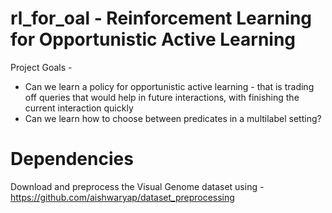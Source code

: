 # rl_for_oal - Reinforcement Learning for Opportunistic Active Learning

Project Goals -
- Can we learn a policy for opportunistic active learning - that is trading off queries that would help in future interactions, with finishing the current interaction quickly
- Can we learn how to choose between predicates in a multilabel setting?

# Dependencies

Download and preprocess the Visual Genome dataset using - https://github.com/aishwaryap/dataset_preprocessing

